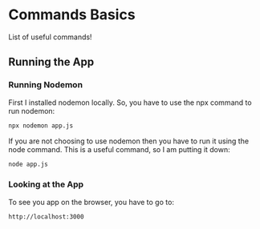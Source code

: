 # Commands Basics
List of useful commands!

## Running the App
### Running Nodemon
First I installed nodemon locally. So, you have to use the npx command to run nodemon:

```bash
npx nodemon app.js
```

If you are not choosing to use nodemon then you have to run it using the node command. This is a useful command, so I am putting it down:

```bash
node app.js
```


### Looking at the App

To see you app on the browser, you have to go to:

```bash
http://localhost:3000
```

